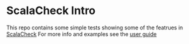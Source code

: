 # ScalaCheck Intro

This repo contains some simple tests showing some of the featrues in [ScalaCheck](http://www.scalacheck.org/)
For more info and examples see the [user guide](https://github.com/rickynils/scalacheck/wiki/User-Guide)
